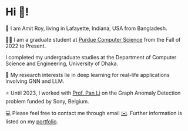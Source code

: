 
# Hi 👋! 
🌱 I am Amit Roy, living in Lafayette, Indiana, USA from Bangladesh. 

👨‍🎓 I am a graduate student at [Purdue Computer Science](https://www.cs.purdue.edu/) from the Fall of 2022 to Present.

I completed my undergraduate studies at the Department of Computer Science and Engineering, University of Dhaka.

🧐 My research interests lie in deep learning for real-life applications involving GNN and LLM.

⭐ Until 2023, I worked with [Prof. Pan Li](https://sites.google.com/view/panli-purdue/home) on the Graph Anomaly Detection problem funded by Sony, Belgium.

💻 Please feel free to contact me through email [✉️](mailto:roy206@purdue.edu). Further information is listed on my [portfolio](https://amitroy7781.github.io/). 

